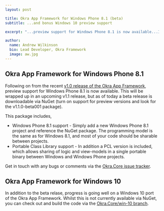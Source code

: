 ```yaml
---
layout: post

title: Okra App Framework for Windows Phone 8.1 (beta)
subtitle: ...and bonus Windows 10 preview support

excerpt: "...preview support for Windows Phone 8.1 is now available...In addition to the beta relase, progress is going well on a Windows 10 port."

author:
  name: Andrew Wilkinson
  bio: Lead Developer, Okra Framework
  image: aw.jpg
---
```


Okra App Framework for Windows Phone 8.1
----------------------------------------

Following on from the recent [v1.0 release of the Okra App Framework](http://okraframework.github.io/blog/2015/04/09/okra_v1_0.html),
preview support for Windows Phone 8.1 is now available. This will be wrapped up in an upcoming v1.1 release,
but as of today a beta release is downloadable via NuGet (turn on support for preview versions and look for the
v1.1.0-beta001 package).

This package includes,

* Windows Phone 8.1 support - Simply add a new Windows Phone 8.1 project and reference the NuGet package.
The programming model is the same as for Windows 8.1, and most of your code should be sharable between projects.
* Portable Class Library support - In addition a PCL version is included, which allows sharing of logic and
view-models in a single portable binary between Windows and Windows Phone projects.

Get in touch with any bugs or comments via the
[Okra.Core issue tracker](https://github.com/OkraFramework/Okra.Core/issues?q=is%3Aissue+is%3Aopen).


Okra App Framework for Windows 10
---------------------------------

In addition to the beta relase, progress is going well on a Windows 10 port of the Okra App
Framework. Whilst this is not currently available via NuGet, you can check out and build
the code via the [Okra.Core/win-10 branch](https://github.com/OkraFramework/Okra.Core/tree/win-10).